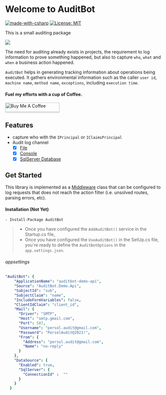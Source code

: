 # Welcome to AuditBot
[![made-with-csharp](https://img.shields.io/badge/csharp-1f425f?logo=c#)](https://microsoft.com/csharp)
[![License: MIT](https://img.shields.io/badge/License-MIT-yellow.svg)](https://opensource.org/licenses/MIT)

This is a small auditing package

![](https://vistr.dev/badge?repo=mkojoa.AuditBot&color=0058AD)

The need for auditing already exists in projects, 
the requirement to log information to prove something happened, 
but also to capture `who`, `what` and `when` a business action happened.

`AuditBot` helps in generating tracking information about operations being executed. 
It gathers environmental information such as the caller
 `user id`, `machine name`, `method name`, `exceptions`, 
including `execution time`.

#### Fuel my efforts with a cup of Coffee.
<a href="https://www.buymeacoffee.com/mkojoa" target="_blank"><img src="https://www.buymeacoffee.com/assets/img/custom_images/orange_img.png" alt="Buy Me A Coffee" style="height:30px !important;width: 174px !important;box-shadow: 0px 3px 2px 0px rgba(190, 190, 190, 0.5) !important;-webkit-box-shadow: 0px 3px 2px 0px rgba(190, 190, 190, 0.5) !important;" ></a>

## Features

- capture who with the `IPrincipal` or `IClaimsPrincipal`
- Audit log channel 
    - [X] [File](#eazy-logging)
    - [X] [Console](#eazy-logging)
    - [X] [SqlServer Database](#eazy-logging)

## Get Started

This library is implemented as a [Middleware](https://docs.microsoft.com/en-us/aspnet/core/fundamentals/middleware/?view=aspnetcore-5.0) 
class that can be configured to log requests that does not reach the action filter (i.e. unsolved routes, parsing errors, etc).

#### Installation (Not Yet)
    - Install-Package AuditBot

> - Once you have configured the `AddAuditBot()` service in the Startup.cs file, 
> - Once you have configured the `UseAuditBot()` in the SetUp.cs file, 
> you're ready to define the `AuditBotOptions` in the `app.settings.json`.

###### appsettings
```yaml
"AuditBot": {
    "ApplicationName": "auditbot-demo-api",
    "Source": "AuditBot.Demo.Api",
    "SubjectId": "sub",
    "SubjectClaim": "name",
    "IncludeFormVariables": false,
    "ClientIdClaim": "client_id",
    "Mail": {
      "Driver": "SMTP",
      "Host": "smtp.gmail.com",
      "Port": 587,
      "Username": "persol.audit@gmail.com",
      "Password": "PersolAudit@2021!",
      "From": {
        "Address": "persol.audit@gmail.com",
        "Name": "no-reply"
      }
    },
    "DataSource": {
      "Enabled": true,
      "SqlServer": {
        "ConnectionId" :  ""
      }
    }
  }
```